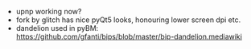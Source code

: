 - upnp working now?
- fork by glitch has nice pyQt5 looks, honouring lower screen dpi etc.
- dandelion used in pyBM: https://github.com/gfanti/bips/blob/master/bip-dandelion.mediawiki